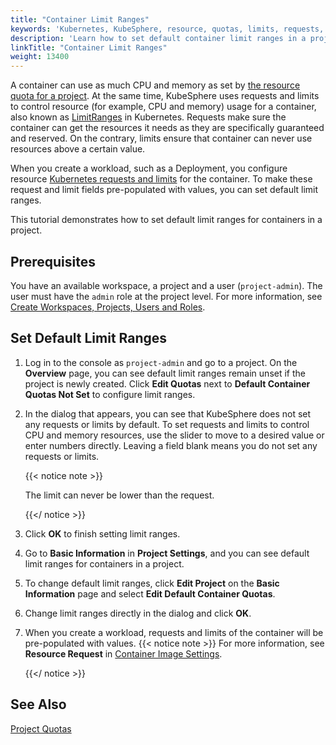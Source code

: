 ```yaml
---
title: "Container Limit Ranges"
keywords: 'Kubernetes, KubeSphere, resource, quotas, limits, requests, limit ranges, containers'
description: 'Learn how to set default container limit ranges in a project.'
linkTitle: "Container Limit Ranges"
weight: 13400
---
```


A container can use as much CPU and memory as set by [the resource quota for a project](../../workspace-administration/project-quotas/). At the same time, KubeSphere uses requests and limits to control resource (for example, CPU and memory) usage for a container, also known as [LimitRanges](https://kubernetes.io/docs/concepts/policy/limit-range/) in Kubernetes. Requests make sure the container can get the resources it needs as they are specifically guaranteed and reserved. On the contrary, limits ensure that container can never use resources above a certain value.

When you create a workload, such as a Deployment, you configure resource [Kubernetes requests and limits](https://docs.kubesphere-carryon.top/blogs/understand-requests-and-limits-in-kubernetes/) for the container. To make these request and limit fields pre-populated with values, you can set default limit ranges.  

This tutorial demonstrates how to set default limit ranges for containers in a project.

## Prerequisites

You have an available workspace, a project and a user (`project-admin`). The user must have the `admin` role at the project level. For more information, see [Create Workspaces, Projects, Users and Roles](../../quick-start/create-workspace-and-project/).

## Set Default Limit Ranges

1. Log in to the console as `project-admin` and go to a project. On the **Overview** page, you can see default limit ranges remain unset if the project is newly created. Click **Edit Quotas** next to **Default Container Quotas Not Set** to configure limit ranges.

2. In the dialog that appears, you can see that KubeSphere does not set any requests or limits by default. To set requests and limits to control CPU and memory resources, use the slider to move to a desired value or enter numbers directly. Leaving a field blank means you do not set any requests or limits. 

   {{< notice note >}}

   The limit can never be lower than the request.

   {{</ notice >}} 

3. Click **OK** to finish setting limit ranges.

4. Go to **Basic Information** in **Project Settings**, and you can see default limit ranges for containers in a project.

5. To change default limit ranges, click **Edit Project** on the **Basic Information** page and select **Edit Default Container Quotas**.

6. Change limit ranges directly in the dialog and click **OK**.

7. When you create a workload, requests and limits of the container will be pre-populated with values.
   {{< notice note >}}
   For more information, see **Resource Request** in [Container Image Settings](../../project-user-guide/application-workloads/container-image-settings/).

   {{</ notice >}}

## See Also

[Project Quotas](../../workspace-administration/project-quotas/)
